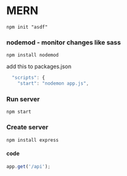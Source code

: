 # MERN

```
npm init "asdf"
```

### nodemod - monitor changes like sass

```
npm install nodemod
```

add this to packages.json

```javascript
  "scripts": {
    "start": "nodemon app.js",
```

### Run server

```
npm start
```

### Create server

```
npm install express
```

#### code

```javascript
app.get('/api');
```
